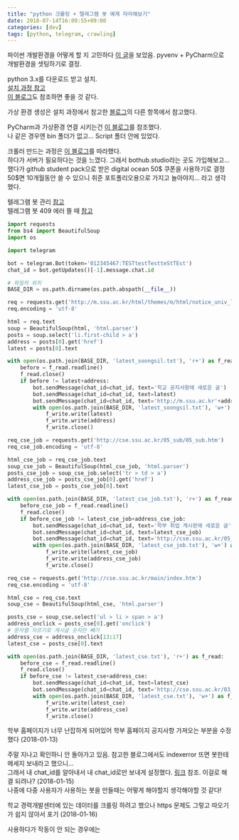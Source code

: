 ```yaml
---
title: "python 크롤링 + 텔레그램 봇 예제 따라해보기"
date: 2018-07-14T16:09:55+09:00
categories: [dev]
tags: [python, telegram, crawling]
---
```


파이썬 개발환경을 어떻게 할 지 고민하다 [이 글](https://spoqa.github.io/2017/10/06/python-env-managers.html)을 보았음. pyvenv + PyCharm으로 개발환경을 셋팅하기로 결정.

python 3.x를 다운로드 받고 설치.  
[설치 과정 참고](http://pythonstudy.xyz/python/article/2-Python-%EC%84%A4%EC%B9%98)  
[이 블로그](https://blog.outsider.ne.kr/1324)도 참조하면 좋을 것 같다.

가상 환경 생성은 설치 과정에서 참고한 [블로그](http://pythonstudy.xyz/python/article/302-%EA%B0%80%EC%83%81-%ED%99%98%EA%B2%BD)의 다른 항목에서 참고했다.

PyCharm과 가상환경 연결 시키는건 [이 블로그](http://whatisthenext.tistory.com/117)를 참조했다.  
나 같은 경우엔 bin 폴더가 없고... Script 폴더 안에 있었다.

크롤러 만드는 과정은 [이 블로그](https://beomi.github.io/gb-crawling/posts/2017-01-20-HowToMakeWebCrawler.html)를 따라했다.  
하다가 서버가 필요하다는 것을 느꼈다. 그래서 bothub.studio라는 곳도 가입해보고... 했다가 github student pack으로 받은 digital ocean 50$ 쿠폰을 사용하기로 결정  
50$면 10개월동안 쓸 수 있으니 취준 포트폴리오용으로 가지고 놀아야지... 라고 생각했다.

텔레그램 봇 관리 [참고](http://softworld.tistory.com/category/?page=1)  
텔레그램 봇 409 에러 뜰 때 [참고](https://github.com/lukefx/hubot-telegram/issues/9)

```py
import requests
from bs4 import BeautifulSoup
import os

import telegram

bot = telegram.Bot(token='012345467:TESTtestTestteStTEst')
chat_id = bot.getUpdates()[-1].message.chat.id

# 파일의 위치
BASE_DIR = os.path.dirname(os.path.abspath(__file__))

req = requests.get('http://m.ssu.ac.kr/html/themes/m/html/notice_univ_list.jsp')
req.encoding = 'utf-8'

html = req.text
soup = BeautifulSoup(html, 'html.parser')
posts = soup.select('li.first-child > a')
address = posts[0].get('href')
latest = posts[0].text

with open(os.path.join(BASE_DIR, 'latest_soongsil.txt'), 'r+') as f_read:
    before = f_read.readline()
    f_read.close()
    if before != latest+address:
        bot.sendMessage(chat_id=chat_id, text='학교 공지사항에 새로운 글')
        bot.sendMessage(chat_id=chat_id, text=latest)
        bot.sendMessage(chat_id=chat_id, text='http://m.ssu.ac.kr'+address)
        with open(os.path.join(BASE_DIR, 'latest_soongsil.txt'), 'w+') as f_write:
            f_write.write(latest)
            f_write.write(address)
            f_write.close()

req_cse_job = requests.get('http://cse.ssu.ac.kr/05_sub/05_sub.htm')
req_cse_job.encoding = 'utf-8'

html_cse_job = req_cse_job.text
soup_cse_job = BeautifulSoup(html_cse_job, 'html.parser')
posts_cse_job = soup_cse_job.select('tr > td > a')
address_cse_job = posts_cse_job[0].get('href')
latest_cse_job = posts_cse_job[0].text

with open(os.path.join(BASE_DIR, 'latest_cse_job.txt'), 'r+') as f_read:
    before_cse_job = f_read.readline()
    f_read.close()
    if before_cse_job != latest_cse_job+address_cse_job:
        bot.sendMessage(chat_id=chat_id, text='학부 취업 게시판에 새로운 글')
        bot.sendMessage(chat_id=chat_id, text=latest_cse_job)
        bot.sendMessage(chat_id=chat_id, text='http://cse.ssu.ac.kr/05_sub/05_sub.htm'+address_cse_job)
        with open(os.path.join(BASE_DIR, 'latest_cse_job.txt'), 'w+') as f_write:
            f_write.write(latest_cse_job)
            f_write.write(address_cse_job)
            f_write.close()

req_cse = requests.get('http://cse.ssu.ac.kr/main/index.htm')
req_cse.encoding = 'utf-8'

html_cse = req_cse.text
soup_cse = BeautifulSoup(html_cse, 'html.parser')

posts_cse = soup_cse.select('ul > li > span > a')
address_onclick = posts_cse[0].get('onclick')
# 문자열 자르기로 게시글 숫자만 빼기
address_cse = address_onclick[13:17]
latest_cse = posts_cse[0].text

with open(os.path.join(BASE_DIR, 'latest_cse.txt'), 'r+') as f_read:
    before_cse = f_read.readline()
    f_read.close()
    if before_cse != latest_cse+address_cse:
        bot.sendMessage(chat_id=chat_id, text=latest_cse)
        bot.sendMessage(chat_id=chat_id, text='http://cse.ssu.ac.kr/03_sub/01_sub.htm?no='+address_cse+'&bbs_cmd=view')
        with open(os.path.join(BASE_DIR, 'latest_cse.txt'), 'w+') as f_write:
            f_write.write(latest_cse)
            f_write.write(address_cse)
            f_write.close()
```

학부 홈페이지가 너무 난잡하게 되어있어 학부 홈페이지 공지사항 가져오는 부분을 수정했다 (2018-01-13)

주말 지나고 확인하니 안 돌아가고 있음. 참고한 블로그에서도 indexerror 뜨면 봇한테 메세지 보내라고 했으니...  
그래서 내 chat_id를 알아내서 내 chat_id로만 보내게 설정했다. [링크](https://ncube.net/13541) 참조. 이걸로 해결 되려나? (2018-01-15)  
나중에 다중 사용자가 사용하는 봇을 만들때는 어떻게 해야할지 생각해야할 것 같다!

학교 경력개발센터에 있는 데이터를 크롤링 하려고 했으나 https 문제도 그렇고 따오기가 쉽지 않아서 포기 (2018-01-16)

사용하다가 작동이 안 되는 경우에는 